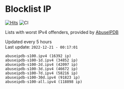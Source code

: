 # Blocklist IP

[![Hits](https://hits.seeyoufarm.com/api/count/incr/badge.svg?url=https%3A%2F%2Fgithub.com%2Fborestad%2Fblocklist-ip%2F&count_bg=%2379C83D&title_bg=%23555555&icon=&icon_color=%23E7E7E7&title=hits&edge_flat=false)](https://hits.seeyoufarm.com)  ![CI](https://img.shields.io/github/workflow/status/borestad/blocklist-ip/CI?style=flat-square)

Lists with worst IPv4 offenders, provided by [AbuseIPDB](https://www.abuseipdb.com/)

<!-- FOOTER-PLACEHOLDER -->
Updated every 5 hours<br>
Last update: `2022-12-21 - 00:17:01`
```
abuseipdb-s100.ipv4 (16392 ip)
abuseipdb-s100-1d.ipv4 (34852 ip)
abuseipdb-s100-2d.ipv4 (42097 ip)
abuseipdb-s100-3d.ipv4 (46672 ip)
abuseipdb-s100-7d.ipv4 (58216 ip)
abuseipdb-s100-30d.ipv4 (91823 ip)
abuseipdb-s100-all.ipv4 (118898 ip)
```
